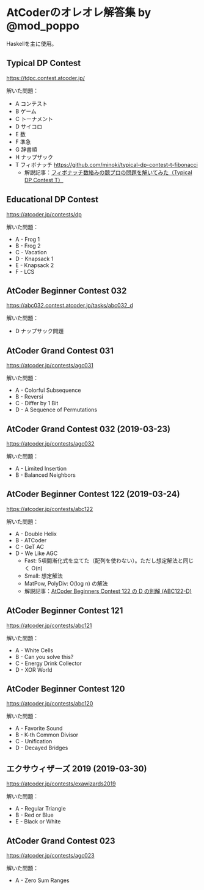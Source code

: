 # AtCoderのオレオレ解答集 by @mod_poppo

Haskellを主に使用。

## Typical DP Contest

<https://tdpc.contest.atcoder.jp/>

解いた問題：

* A コンテスト
* B ゲーム
* C トーナメント
* D サイコロ
* E 数
* F 準急
* G 辞書順
* H ナップザック
* T フィボナッチ <https://github.com/minoki/typical-dp-contest-t-fibonacci>
    * 解説記事：[フィボナッチ数絡みの競プロの問題を解いてみた（Typical DP Contest T）](https://blog.miz-ar.info/2019/02/typical-dp-contest-t/)

## Educational DP Contest

<https://atcoder.jp/contests/dp>

解いた問題：

* A - Frog 1
* B - Frog 2
* C - Vacation
* D - Knapsack 1
* E - Knapsack 2
* F - LCS

## AtCoder Beginner Contest 032

<https://abc032.contest.atcoder.jp/tasks/abc032_d>

解いた問題：

* D ナップサック問題

## AtCoder Grand Contest 031

<https://atcoder.jp/contests/agc031>

解いた問題：

* A - Colorful Subsequence
* B - Reversi
* C - Differ by 1 Bit
* D - A Sequence of Permutations

## AtCoder Grand Contest 032 (2019-03-23)

<https://atcoder.jp/contests/agc032>

解いた問題：

* A - Limited Insertion
* B - Balanced Neighbors

## AtCoder Beginner Contest 122 (2019-03-24)

<https://atcoder.jp/contests/abc122>

解いた問題：

* A - Double Helix
* B - ATCoder
* C - GeT AC
* D - We Like AGC
    * Fast: 5項間漸化式を立てた（配列を使わない）。ただし想定解法と同じく O(n)
    * Small: 想定解法
    * MatPow, PolyDiv: O(log n) の解法
    * 解説記事：[AtCoder Beginners Contest 122 の D の別解 (ABC122-D)](https://blog.miz-ar.info/2019/03/abc122-d/)

## AtCoder Beginner Contest 121

<https://atcoder.jp/contests/abc121>

解いた問題：

* A - White Cells
* B - Can you solve this?
* C - Energy Drink Collector
* D - XOR World

## AtCoder Beginner Contest 120

<https://atcoder.jp/contests/abc120>

解いた問題：

* A - Favorite Sound
* B - K-th Common Divisor
* C - Unification
* D - Decayed Bridges

## エクサウィザーズ 2019 (2019-03-30)

<https://atcoder.jp/contests/exawizards2019>

解いた問題：

* A - Regular Triangle
* B - Red or Blue
* E - Black or White

## AtCoder Grand Contest 023

<https://atcoder.jp/contests/agc023>

解いた問題：

* A - Zero Sum Ranges

